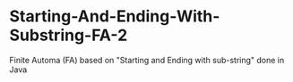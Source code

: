 # Starting-And-Ending-With-Substring-FA-2
Finite Automa (FA) based on "Starting and Ending with sub-string" done in Java
